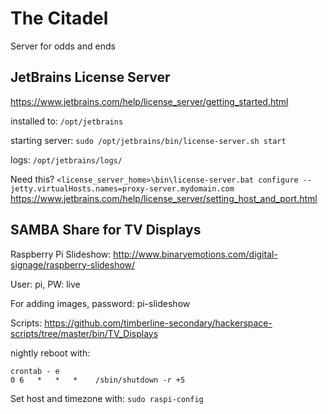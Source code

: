 # The Citadel
Server for odds and ends

## JetBrains License Server
https://www.jetbrains.com/help/license_server/getting_started.html

installed to: `/opt/jetbrains`

starting server: `sudo /opt/jetbrains/bin/license-server.sh start`

logs: `/opt/jetbrains/logs/`

Need this?
`<license_server_home>\bin\license-server.bat configure --jetty.virtualHosts.names=proxy-server.mydomain.com`
https://www.jetbrains.com/help/license_server/setting_host_and_port.html

## SAMBA Share for TV Displays
Raspberry Pi Slideshow: 
http://www.binaryemotions.com/digital-signage/raspberry-slideshow/

User: pi, PW: live

For adding images, password: pi-slideshow

Scripts: https://github.com/timberline-secondary/hackerspace-scripts/tree/master/bin/TV_Displays

nightly reboot with:
```
crontab - e
0 6   *   *   *    /sbin/shutdown -r +5
```

Set host and timezone with: `sudo raspi-config`

